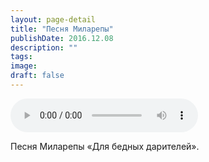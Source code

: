 ```yaml
---
layout: page-detail
title: "Песня Миларепы"
publishDate: 2016.12.08
description: ""
tags:
image:
draft: false
---
```


<audio title="2016.12.08 - Песня Миларепы.mp3" src="/upload/iblock/7ba/7ba092887c81614c5b042408acce3845.mp3" controls=""></audio>

 Песня Миларепы «Для бедных дарителей». 

  
